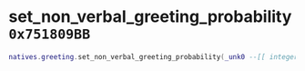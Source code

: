 # set_non_verbal_greeting_probability `0x751809BB`

```lua
natives.greeting.set_non_verbal_greeting_probability(_unk0 --[[ integer ]])
```